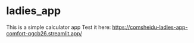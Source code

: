 # ladies_app

This is a simple calculator app
Test it here: https://comsheidu-ladies-app-comfort-qgcb26.streamlit.app/
